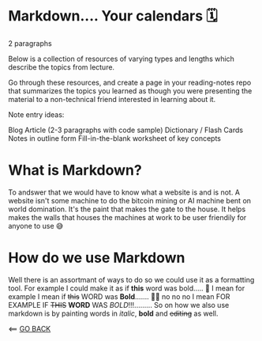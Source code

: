 # Markdown.... Your calendars :spiral_calendar:	
  2 paragraphs
  
Below is a collection of resources of varying types and lengths which describe the topics from lecture.

Go through these resources, and create a page in your reading-notes repo that summarizes the topics you learned as though you were presenting the material to a non-technical friend interested in learning about it.

Note entry ideas:

Blog Article (2-3 paragraphs with code sample)
Dictionary / Flash Cards
Notes in outline form
Fill-in-the-blank worksheet of key concepts

# What is Markdown?
To andswer that we would have to know what a website is and is not. A website isn't some machine to do the bitcoin mining or AI machine bent on world domination. It's the paint that makes the gate to the house. It helps makes the walls that houses the machines at work to be user friendily for anyone to use  :sweat_smile:

# How do we use Markdown
Well there is an assortmant of ways to do so we could use it as a formatting tool. For example I could make it as if **this** word was bold..... :grimacing: I mean for example I mean if ~~this~~ WORD was **Bold**....... :man_facepalming: no no no I mean FOR EXAMPLE IF ~~THIS~~ **WORD** WAS *BOLD*!!!......... So on how we also use markdown is by painting words in  *italic*, **bold** and ~~editing~~ as well. 








<== [GO BACK](README.md)
